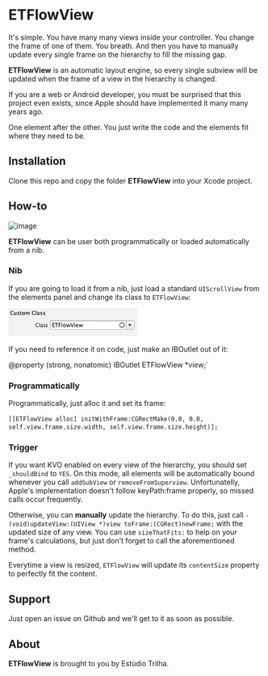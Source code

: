 ETFlowView
========
It's simple. You have many many views inside your controller. You change the frame of one of them. You breath. And then you have to manually update every single frame on the hierarchy to fill the missing gap.

**ETFlowView** is an automatic layout engine, so every single subview will be updated when the frame of a view in the hierarchy is changed.

If you are a web or Android developer, you must be surprised that this project even exists, since Apple should have implemented it many many years ago.

One element after the other. You just write the code and the elements fit where they need to be.

Installation
--------
Clone this repo and copy the folder **ETFlowView** into your Xcode project.

How-to
--------

![image](demo.gif)

**ETFlowView** can be user both programmatically or loaded automatically from a nib.

### Nib

If you are going to load it from a nib, just load a standard `UIScrollView` from the elements panel and change its class to `ETFlowView`:

![image](nibProperty.png)

If you need to reference it on code, just make an IBOutlet out of it:

@property (strong, nonatomic) IBOutlet ETFlowView *view;`

### Programmatically

Programmatically, just alloc it and set its frame:

```
[[ETFlowView alloc] initWithFrame:CGRectMake(0.0, 0.0, self.view.frame.size.width, self.view.frame.size.height)];
```

### Trigger

If you want KVO enabled on every view of the hierarchy, you should set `_shouldBind` to `YES`. On this mode, all elements will be automatically bound whenever you call `addSubView` or `removeFromSuperview`. Unfortunatelly, Apple's implementation doesn't follow keyPath:frame properly, so missed calls occur frequently.

Otherwise, you can **manually** update the hierarchy. To do this, just call `- (void)updateView:(UIView *)view toFrame:(CGRect)newFrame;` with the updated size of any view. You can use `sizeThatFits:` to help on your frame's calculations, but just don't forget to call the aforementioned method.

Everytime a view is resized, `ETFlowView` will update its `contentSize` property to perfectly fit the content.

Support
--------
Just open an issue on Github and we'll get to it as soon as possible.

About
--------
**ETFlowView** is brought to you by Estúdio Trilha.
